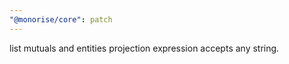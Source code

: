```yaml
---
"@monorise/core": patch
---
```


list mutuals and entities projection expression accepts any string.
